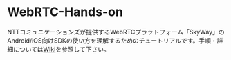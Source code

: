 # WebRTC-Hands-on

NTTコミュニケーションズが提供するWebRTCプラットフォーム「SkyWay」のAndroid/iOS向けSDKの使い方を理解するためのチュートリアルです。手順・詳細については[Wiki](https://github.com/nttcom-webcore/WebRTC-Hands-on-Okinawa/wiki)を参照して下さい。
